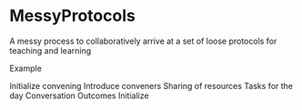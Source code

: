 # MessyProtocols
A messy process to collaboratively arrive at a set of loose protocols for teaching and learning

Example

Initialize convening
Introduce conveners
Sharing of resources
Tasks for the day
Conversation
Outcomes
Initialize 
